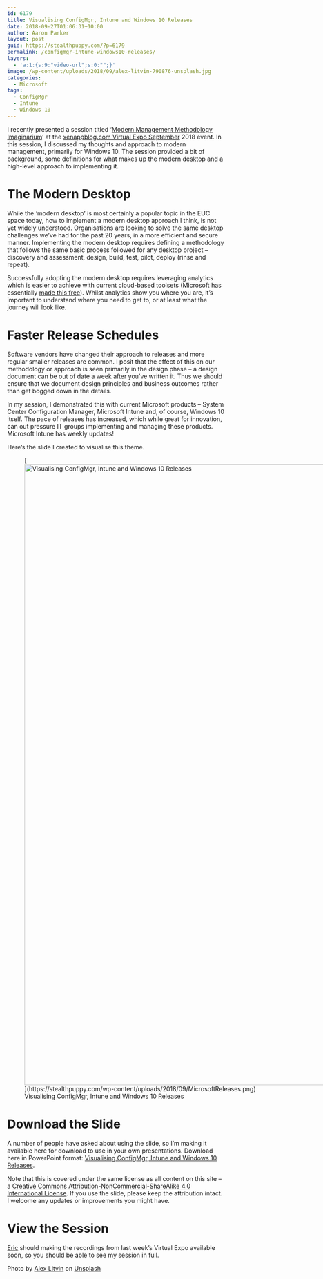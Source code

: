 ```yaml
---
id: 6179
title: Visualising ConfigMgr, Intune and Windows 10 Releases
date: 2018-09-27T01:06:31+10:00
author: Aaron Parker
layout: post
guid: https://stealthpuppy.com/?p=6179
permalink: /configmgr-intune-windows10-releases/
layers:
  - 'a:1:{s:9:"video-url";s:0:"";}'
image: /wp-content/uploads/2018/09/alex-litvin-790876-unsplash.jpg
categories:
  - Microsoft
tags:
  - ConfigMgr
  - Intune
  - Windows 10
---
```

I recently presented a session titled &#8216;[Modern Management Methodology Imaginarium](https://xenappblog.com/agenda/)&#8216; at the [xenappblog.com Virtual Expo September](https://xenapptraining.lpages.co/xbve092018/) 2018 event. In this session, I discussed my thoughts and approach to modern management, primarily for Windows 10. The session provided a bit of background, some definitions for what makes up the modern desktop and a high-level approach to implementing it.

# The Modern Desktop

While the &#8216;modern desktop&#8217; is most certainly a popular topic in the EUC space today, how to implement a modern desktop approach I think, is not yet widely understood. Organisations are looking to solve the same desktop challenges we&#8217;ve had for the past 20 years, in a more efficient and secure manner. Implementing the modern desktop requires defining a methodology that follows the same basic process followed for any desktop project &#8211; discovery and assessment, design, build, test, pilot, deploy (rinse and repeat).&nbsp;

Successfully adopting the modern desktop requires leveraging analytics which is easier to achieve with current cloud-based toolsets (Microsoft has essentially [made this free](https://docs.microsoft.com/en-us/windows/deployment/update/windows-analytics-overview)). Whilst analytics show you where you are, it&#8217;s important to understand where you need to get to, or at least what the journey will look like.

# Faster Release Schedules

Software vendors have changed their approach to releases and more regular smaller releases are common. I posit that the effect of this on our methodology or approach is seen primarily in the design phase &#8211; a design document can be out of date a week after you&#8217;ve written it. Thus we should ensure that we document design principles and business outcomes rather than get bogged down in the details.

In my session, I demonstrated this with current Microsoft products &#8211; System Center Configuration Manager, Microsoft Intune and, of course, Windows 10 itself. The pace of releases has increased, which while great for innovation, can out pressure IT groups implementing and managing these products. Microsoft Intune has weekly updates!

Here&#8217;s the slide I created to visualise this theme.

<figure id="attachment_6184" aria-describedby="caption-attachment-6184" style="width: 2560px" class="wp-caption aligncenter">[<img class="size-full wp-image-6184" src="https://stealthpuppy.com/wp-content/uploads/2018/09/MicrosoftReleases.png" alt="Visualising ConfigMgr, Intune and Windows 10 Releases" width="2560" height="1440" srcset="https://stealthpuppy.com/wp-content/uploads/2018/09/MicrosoftReleases.png 2560w, https://stealthpuppy.com/wp-content/uploads/2018/09/MicrosoftReleases-150x84.png 150w, https://stealthpuppy.com/wp-content/uploads/2018/09/MicrosoftReleases-300x169.png 300w, https://stealthpuppy.com/wp-content/uploads/2018/09/MicrosoftReleases-768x432.png 768w, https://stealthpuppy.com/wp-content/uploads/2018/09/MicrosoftReleases-1024x576.png 1024w" sizes="(max-width: 2560px) 100vw, 2560px" />](https://stealthpuppy.com/wp-content/uploads/2018/09/MicrosoftReleases.png)<figcaption id="caption-attachment-6184" class="wp-caption-text">Visualising ConfigMgr, Intune and Windows 10 Releases</figcaption></figure>

# Download the Slide

A number of people have asked about using the slide, so I&#8217;m making it available here for download to use in your own presentations. Download here in PowerPoint format:&nbsp;[Visualising ConfigMgr, Intune and Windows 10 Releases](https://stealthpuppy.sharefile.com/d-se48ec490d4c485f8).

Note that this is covered under the same license as all content on this site &#8211; a&nbsp;<a href="https://creativecommons.org/licenses/by-nc-sa/4.0/" rel="license">Creative Commons Attribution-NonCommercial-ShareAlike 4.0 International License</a>. If you use the slide, please keep the attribution intact. I welcome any updates or improvements you might have.

# View the Session

[Eric](https://twitter.com/xenappblog)&nbsp;should making the recordings from last week&#8217;s Virtual Expo available soon, so you should be able to see my session in full.

Photo by&nbsp;[Alex Litvin](https://unsplash.com/photos/MAYsdoYpGuk?utm_source=unsplash&utm_medium=referral&utm_content=creditCopyText)&nbsp;on&nbsp;[Unsplash](https://unsplash.com/search/photos/projector?utm_source=unsplash&utm_medium=referral&utm_content=creditCopyText)

&nbsp;